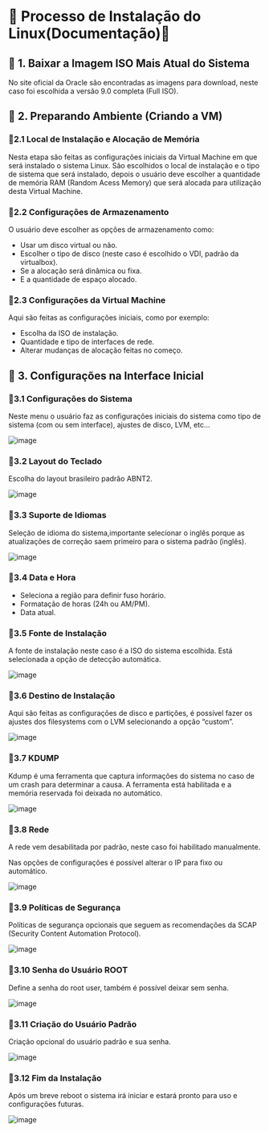 # :large_blue_circle: Processo de Instalação do Linux(Documentação):large_blue_circle:

## :large_orange_diamond: 1. Baixar a Imagem ISO Mais Atual do Sistema

No site oficial da Oracle são encontradas as imagens para download, neste caso foi escolhida a versão 9.0 completa (Full ISO).

## :large_orange_diamond: 2. Preparando Ambiente (Criando a VM)

### :small_blue_diamond:2.1 Local de Instalação e Alocação de Memória

Nesta etapa são feitas as configurações iniciais da Virtual Machine em que será instalado o sistema Linux.
São escolhidos o local de instalação e o tipo de sistema que será instalado, depois o usuário deve escolher a quantidade de memória RAM (Random Acess Memory) que será alocada para utilização desta Virtual Machine.

### :small_blue_diamond:2.2 Configurações de Armazenamento

O usuário deve escolher as opções de armazenamento como:

- Usar um disco virtual ou não.
- Escolher o tipo de disco (neste caso é escolhido o VDI, padrão da virtualbox).
- Se a alocação será dinâmica ou fixa.
- E a quantidade de espaço alocado.

### :small_blue_diamond:2.3 Configurações da Virtual Machine

Aqui são feitas as configurações iniciais, como por exemplo:

- Escolha da ISO de instalação.
- Quantidade e tipo de interfaces de rede.
- Alterar mudanças de alocação feitas no começo.

## :large_orange_diamond: 3. Configurações na Interface Inicial

### :small_blue_diamond:3.1 Configurações do Sistema

Neste menu o usuário faz as configurações iniciais do sistema como tipo de sistema (com ou sem interface), ajustes de disco, LVM, etc…

![image](https://user-images.githubusercontent.com/70618577/180377762-201d7da1-e407-4e17-9fe5-07dc9257c4c9.png)

### :small_blue_diamond:3.2 Layout do Teclado

Escolha do layout brasileiro padrão ABNT2.

![image](https://user-images.githubusercontent.com/70618577/180378091-85a2648f-56b3-44e1-b84f-261e24c8dd99.png)

### :small_blue_diamond:3.3 Suporte de Idiomas

Seleção de idioma do sistema,importante selecionar o inglês porque as atualizações de correção saem primeiro para o sistema padrão (inglês).

![image](https://user-images.githubusercontent.com/70618577/180378579-32d4baa9-abcc-4521-8cea-dfd248165ef6.png)

### :small_blue_diamond:3.4 Data e Hora

- Seleciona a região para definir fuso horário.
- Formatação de horas (24h ou AM/PM).
- Data atual.


### :small_blue_diamond:3.5 Fonte de Instalação

A fonte de instalação neste caso é a ISO do sistema escolhida. Está selecionada a opção de detecção automática.

![image](https://user-images.githubusercontent.com/70618577/180378316-1e3ecb3e-56fe-4ac1-a68d-b7e0d1fb7f6f.png)

### :small_blue_diamond:3.6 Destino de Instalação

Aqui são feitas as configurações de disco e partições, é possível fazer os ajustes dos filesystems com o LVM selecionando a opção “custom”.

![image](https://user-images.githubusercontent.com/70618577/180378429-94fdc470-7d78-4aaa-bd1f-37894b0be857.png)

### :small_blue_diamond:3.7 KDUMP

Kdump é uma ferramenta que captura informações do sistema no caso de um crash para determinar a causa. A ferramenta está habilitada e a memória reservada foi deixada no automático.

![image](https://user-images.githubusercontent.com/70618577/180378675-74e63344-cadf-427a-b392-cd76088e4cb4.png)

### :small_blue_diamond:3.8 Rede 

A rede vem desabilitada por padrão, neste caso foi habilitado manualmente.

Nas opções de configurações é possível alterar o IP para fixo ou automático.

![image](https://user-images.githubusercontent.com/70618577/180382109-48a65e21-4750-4d8d-8388-18099f50db97.png)

### :small_blue_diamond:3.9 Políticas de Segurança

Políticas de segurança opcionais que seguem as recomendações da SCAP (Security Content Automation Protocol).

![image](https://user-images.githubusercontent.com/70618577/180379762-17b96369-0943-4795-9cdd-b3be59b9c3f8.png)

### :small_blue_diamond:3.10 Senha do Usuário ROOT

Define a senha do root user, também é possível deixar sem senha.

![image](https://user-images.githubusercontent.com/70618577/180379890-e402533f-ae2e-4d49-a602-a8c45ce87021.png)

 ### :small_blue_diamond:3.11 Criação do Usuário Padrão
 
Criação opcional do usuário padrão e sua senha. 

![image](https://user-images.githubusercontent.com/70618577/180380082-d84751fc-8715-43fc-96e5-63a238376dc0.png)

### :small_blue_diamond:3.12 Fim da Instalação

Após um breve reboot o sistema irá iniciar e estará pronto para uso e configurações futuras.

![image](https://user-images.githubusercontent.com/70618577/180380150-aa8e6fc2-7041-442f-ba95-8018c9014efd.png)
